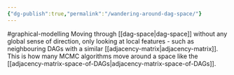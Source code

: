 ```yaml
---
{"dg-publish":true,"permalink":"/wandering-around-dag-space/"}
---
```


#graphical-modelling 
Moving through [[dag-space\|dag-space]] without any global sense of direction, only looking at local features - such as neighbouring DAGs with a similar [[adjacency-matrix\|adjacency-matrix]]. This is how many MCMC algorithms move around a space like the [[adjacency-matrix-space-of-DAGs\|adjacency-matrix-space-of-DAGs]].